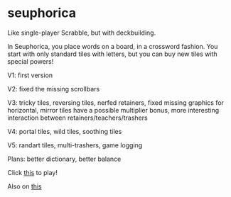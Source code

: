 # seuphorica

Like single-player Scrabble, but with deckbuilding.

In Seuphorica, you place words on a board, in a crossword fashion. You start with only standard tiles with letters, but you can buy new tiles with special powers!

V1: first version

V2: fixed the missing scrollbars

V3: tricky tiles, reversing tiles, nerfed retainers, fixed missing graphics for horizontal, mirror tiles have a possible multiplier bonus, more interesting interaction between retainers/teachers/trashers

V4: portal tiles, wild tiles, soothing tiles

V5: randart tiles, multi-trashers, game logging

Plans: better dictionary, better balance

Click [this](https://zenorogue.github.io/seuphorica/) to play!

Also on [this](https://zenorogue.itch.io/seuphorica)
